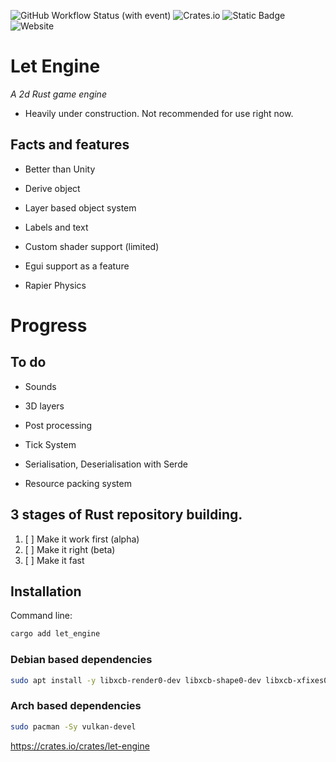 ![GitHub Workflow Status (with event)](https://img.shields.io/github/actions/workflow/status/Letronix624/Let-Engine/rust.yml?style=for-the-badge&logo=github&label=GitHub&color=9376e0) ![Crates.io](https://img.shields.io/crates/d/let-engine?style=for-the-badge&logo=rust&label=Crates.io&color=e893cf) ![Static Badge](https://img.shields.io/badge/Docs-passing?style=for-the-badge&logo=docsdotrs&color=f3bcc8&link=let-server.net%2Fdocs%2Flet_engine) ![Website](https://img.shields.io/website?up_message=Up&up_color=f6ffa6&down_message=Down&down_color=lightgrey&url=https%3A%2F%2Flet-server.net%2F&style=for-the-badge&logo=apache&color=f6ffa6&link=https%3A%2F%2Flet-server.net%2F)
# Let Engine
*A 2d Rust game engine*

- Heavily under construction. Not recommended for use right now.

## Facts and features

- Better than Unity

- Derive object

- Layer based object system

- Labels and text

- Custom shader support (limited)

- Egui support as a feature

- Rapier Physics

# Progress

## To do

- Sounds

- 3D layers

- Post processing

- Tick System

- Serialisation, Deserialisation with Serde

- Resource packing system

## 3 stages of Rust repository building.

1. [ ] Make it work first (alpha)
2. [ ] Make it right (beta)
3. [ ] Make it fast

## Installation

Command line:

```bash
cargo add let_engine
```

### Debian based dependencies

```bash
sudo apt install -y libxcb-render0-dev libxcb-shape0-dev libxcb-xfixes0-dev build-essential cmake libvulkan-dev libasound2-dev libfontconfig1-dev
```

### Arch based dependencies

```bash
sudo pacman -Sy vulkan-devel 
```
 
https://crates.io/crates/let-engine

